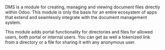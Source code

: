 DMS is a module for creating, managing and viewing document files
directly within Odoo. This module is only the basis for an entire
ecosystem of apps that extend and seamlessly integrate with the document
management system.

This module adds portal functionality for directories and files for
allowed users, both portal or internal users. You can get as well a
tokenized link from a directory or a file for sharing it with any
anonymous user.
